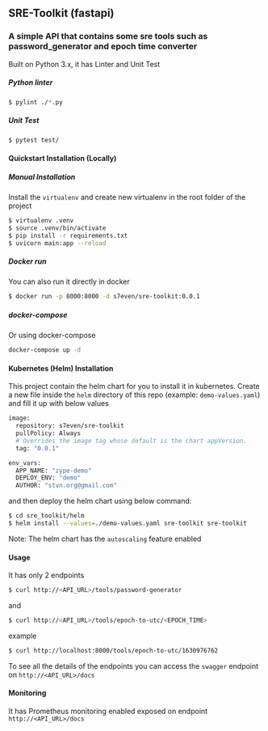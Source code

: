 ## SRE-Toolkit (fastapi)

### A simple API that contains some sre tools such as password_generator and epoch time converter

Built on Python 3.x, it has Linter and Unit Test

##### Python linter

```bash
$ pylint ./*.py
```

##### Unit Test

```bash
$ pytest test/
```

#### Quickstart Installation (Locally)

##### Manual Installation

Install the `virtualenv` and create new virtualenv in the root folder of the project

```bash
$ virtualenv .venv
$ source .venv/bin/activate
$ pip install -r requirements.txt
$ uvicorn main:app --reload
```

##### Docker run

You can also run it directly in docker

```bash
$ docker run -p 8000:8000 -d s7even/sre-toolkit:0.0.1
```

##### docker-compose

Or using docker-compose

```bash
docker-compose up -d
```

#### Kubernetes (Helm) Installation

This project contain the helm chart for you to install it in kubernetes. Create a new file inside the `helm` directory of this repo (example: `demo-values.yaml`) and fill it up with below values

```bash
image:
  repository: s7even/sre-toolkit
  pullPolicy: Always
  # Overrides the image tag whose default is the chart appVersion.
  tag: "0.0.1"

env_vars:
  APP_NAME: "zype-demo"
  DEPLOY_ENV: "demo"
  AUTHOR: "stvn.org@gmail.com"
```

and then deploy the helm chart using below command:

```bash
$ cd sre_toolkit/helm
$ helm install --values=./demo-values.yaml sre-toolkit sre-toolkit
```

Note: The helm chart has the `autoscaling` feature enabled

#### Usage

It has only 2 endpoints

```bash
$ curl http://<API_URL>/tools/password-generator
```
and

```bash
$ curl http://<API_URL>/tools/epoch-to-utc/<EPOCH_TIME>
```

example
```bash
$ curl http://localhost:8000/tools/epoch-to-utc/1630976762
```

To see all the details of the endpoints you can access the `swagger` endpoint on `http://<API_URL>/docs`

#### Monitoring

It has Prometheus monitoring enabled exposed on endpoint `http://<API_URL>/docs`
